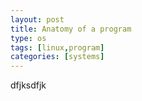 ```yaml
---
layout: post
title: Anatomy of a program
type: os
tags: [linux,program]
categories: [systems]
---
```


<highlight> dfjksdfjk</highlight>